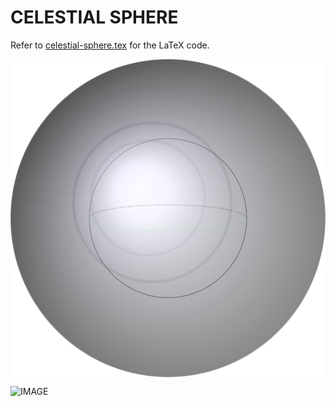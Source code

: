 # CELESTIAL SPHERE

Refer to
[celestial-sphere.tex](celestial-sphere.tex)
for the LaTeX code.

<p align="center">
    <img src="celestial-sphere.svg"
    align="middle"
</p>

![IMAGE](pgfplots-pics/celestial-sphere.svg)
